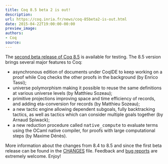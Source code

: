 ```yaml
---
title: Coq 8.5 beta 2 is out!
description:
url: https://coq.inria.fr/news/coq-85beta2-is-out.html
date: 2015-04-22T19:00:00-00:00
preview_image:
authors:
- Coq
source:
---
```



The <a href="https://coq.inria.fr/coq-85">second beta release of Coq 8.5</a> is available for
testing. The 8.5 version brings several major features to Coq:

<ul>
<li>asynchronous edition of documents under CoqIDE to keep working on a proof
  while Coq checks the other proofs in the background (by Enrico Tassi);</li>
<li>universe polymorphism making it possible to reuse the same definitions at
  various universe levels (by Matthieu Sozeau);</li>
<li>primitive projections improving space and time efficiency of records, and
  adding eta-conversion for records (by Matthieu Sozeau);</li>
 <li>a new tactic engine allowing dependent subgoals, fully backtracking
  tactics, as well as tactics which can consider multiple goals together (by
  Arnaud Spiwack);</li>
<li>a new reduction procedure called <tt>native_compute</tt> to evaluate terms
  using the OCaml native compiler, for proofs with large computational
  steps (by Maxime D&eacute;n&egrave;s).</li>
</ul>

More information about the changes from 8.4 to 8.5 and since the first
beta release can be found in the <a href="https://coq.inria.fr/distrib/V8.5beta2/CHANGES">CHANGES</a> file. Feedback and <a href="https://coq.inria.fr/bugs">bug reports</a> are extremely welcome. Enjoy!  
 
